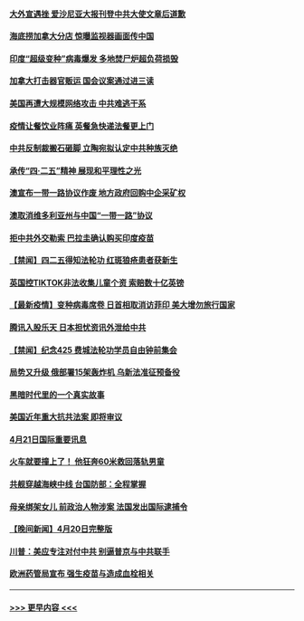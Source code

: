 #### [大外宣遇挫 爱沙尼亚大报刊登中共大使文章后道歉](../pages/prog202/a103101365.md?t=04220752) 
#### [海底捞加拿大分店 惊曝监视器画面传中国](../pages/prog202/a103100472.md?t=04220752) 
#### [印度“超级变种”病毒爆发 多地焚尸炉超负荷损毁](../pages/prog202/a103101353.md?t=04220752) 
#### [加拿大打击器官贩运 国会议案通过进三读](../pages/prog202/a103101411.md?t=04220752) 
#### [美国再遭大规模网络攻击 中共难逃干系](../pages/prog202/a103101377.md?t=04220752) 
#### [疫情让餐饮业阵痛 英餐急快递法餐更上门](../pages/prog202/a103101356.md?t=04220752) 
#### [中共反制裁搬石砸脚 立陶宛拟认定中共种族灭绝](../pages/prog202/a103101270.md?t=04220752) 
#### [承传“四·二五”精神 展现和平理性之光](../pages/prog202/a103101337.md?t=04220752) 
#### [澳宣布一带一路协议作废 地方政府回购中企采矿权](../pages/prog202/a103101275.md?t=04220752) 
#### [澳取消维多利亚州与中国“一带一路”协议](../pages/prog202/a103101316.md?t=04220752) 
#### [拒中共外交勒索 巴拉圭确认购买印度疫苗](../pages/prog202/a103101209.md?t=04220752) 
#### [【禁闻】四二五得知法轮功 红斑狼疮患者获新生](../pages/prog202/a103101159.md?t=04220752) 
#### [英国控TIKTOK非法收集儿童个资 索赔数十亿英镑](../pages/prog202/a103101146.md?t=04220752) 
#### [【最新疫情】变种病毒席卷 日首相取消访菲印 美大增勿旅行国家](../pages/prog202/a103101144.md?t=04220752) 
#### [腾讯入股乐天 日本担忧资讯外泄给中共](../pages/prog202/a103101135.md?t=04220752) 
#### [【禁闻】纪念425 费城法轮功学员自由钟前集会](../pages/prog202/a103101108.md?t=04220752) 
#### [局势又升级 俄部署15架轰炸机 乌新法准征预备役](../pages/prog202/a103101029.md?t=04220752) 
#### [黑暗时代里的一个真实故事](../pages/prog202/a103100172.md?t=04220752) 
#### [美国近年重大抗共法案 即将审议](../pages/prog202/a103100911.md?t=04220752) 
#### [4月21日国际重要讯息](../pages/prog202/a103100892.md?t=04220752) 
#### [火车就要撞上了！ 他狂奔60米救回落轨男童](../pages/prog202/a103100806.md?t=04220752) 
#### [共舰穿越海峡中线 台国防部：全程掌握](../pages/prog202/a103100508.md?t=04220752) 
#### [母亲绑架女儿 前政治人物涉案 法国发出国际逮捕令](../pages/prog202/a103100696.md?t=04220752) 
#### [【晚间新闻】4月20日完整版](../pages/prog202/a103100681.md?t=04220752) 
#### [川普：美应专注对付中共 别逼普京与中共联手](../pages/prog202/a103100656.md?t=04220752) 
#### [欧洲药管局宣布 强生疫苗与造成血栓相关](../pages/prog202/a103100437.md?t=04220752) 

----
#### [ >>> 更早内容 <<< ](../indexes/prog202-earlier.md)
